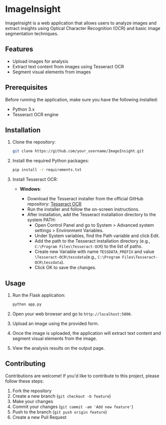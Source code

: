 # ImageInsight

ImageInsight is a web application that allows users to analyze images and extract insights using Optical Character Recognition (OCR) and basic image segmentation techniques.

## Features

- Upload images for analysis
- Extract text content from images using Tesseract OCR
- Segment visual elements from images

## Prerequisites

Before running the application, make sure you have the following installed:

- Python 3.x
- Tesseract OCR engine

## Installation

1. Clone the repository:

   ```bash
   git clone https://github.com/your_username/ImageInsight.git
   ```

2. Install the required Python packages:

   ```bash
   pip install -r requirements.txt
   ```

3. Install Tesseract OCR:

   - **Windows**:

     - Download the Tesseract installer from the official GitHub repository: [Tesseract OCR](https://github.com/tesseract-ocr/tesseract)
     - Run the installer and follow the on-screen instructions.
     - After installation, add the Tesseract installation directory to the system PATH:
       - Open Control Panel and go to System > Advanced system settings > Environment Variables.
       - Under System variables, find the Path variable and click Edit.
       - Add the path to the Tesseract installation directory (e.g., `C:\Program Files\Tesseract-OCR`) to the list of paths.
       - Create new Variable with name `TESSDATA_PREFIX` and value `\Tesseract-OCR\tessdata`(e.g., `C:\Program Files\Tesseract-OCR\tessdata`).
       - Click OK to save the changes.

## Usage

1. Run the Flask application:

   ```bash
   python app.py
   ```

2. Open your web browser and go to `http://localhost:5000`.

3. Upload an image using the provided form.

4. Once the image is uploaded, the application will extract text content and segment visual elements from the image.

5. View the analysis results on the output page.

## Contributing

Contributions are welcome! If you'd like to contribute to this project, please follow these steps:

1. Fork the repository
2. Create a new branch (`git checkout -b feature`)
3. Make your changes
4. Commit your changes (`git commit -am 'Add new feature'`)
5. Push to the branch (`git push origin feature`)
6. Create a new Pull Request
